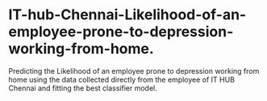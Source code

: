 # IT-hub-Chennai-Likelihood-of-an-employee-prone-to-depression-working-from-home.
Predicting the Likelihood of an employee prone to depression working from home using the data collected directly from the employee of IT HUB Chennai and fitting the best classifier model.
